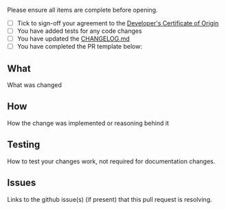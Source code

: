 Please ensure all items are complete before opening.

- [ ] Tick to sign-off your agreement to the [Developer's Certificate of Origin](https://github.com/ibm-messaging/mq-metric-samples/DCO1.1.txt)
- [ ] You have added tests for any code changes
- [ ] You have updated the [CHANGELOG.md](https://github.com/ibm-messaging/mq-metric-samples/CHANGELOG.md)
- [ ] You have completed the PR template below:

## What

What was changed

## How

How the change was implemented or reasoning behind it

## Testing

How to test your changes work, not required for documentation changes.

## Issues

Links to the github issue(s) (if present) that this pull request is resolving.
